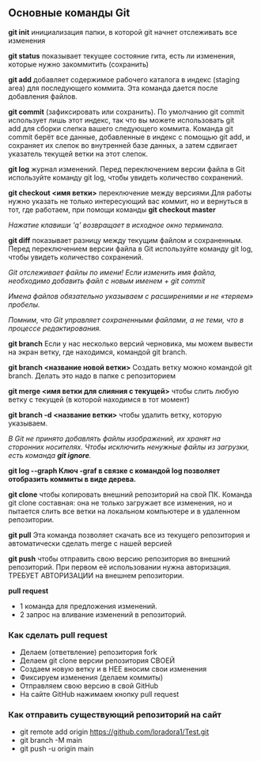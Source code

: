 ## Основные команды Git

**git init** инициализация папки, в которой git начнет отслеживать все изменения

**git status** показывает текущее состояние гита, есть ли изменения, которые нужно закоммитить (сохранить)

**git add** добавляет содержимое рабочего каталога в индекс (staging area) для последующего коммита. Эта команда дается после добавления файлов.

**git commit** (зафиксировать или сохранить). По умолчанию git commit использует лишь этот индекс, так что вы можете использовать git add для сборки слепка вашего следующего коммита. Команда git commit берёт все данные, добавленные в индекс с помощью git add, и сохраняет их слепок во внутренней базе данных, а затем сдвигает указатель текущей ветки на этот слепок.

**git log** журнал изменений. Перед переключением версии файла в Git используйте команду git log, чтобы увидеть
количество сохранений. 

**git checkout <имя ветки>** переключение между версиями.Для работы нужно указать не только интересующий вас коммит, но и вернуться в тот, где работаем, при помощи команды **git checkout master** 

*Нажатие клавиши ‘q’ возвращает в исходное окно терминала.*

**git diff** показывает разницу между текущим файлом и сохраненным. Перед переключением версии файла в Git используйте команду git log, чтобы увидеть количество сохранений.

*Git отслеживает файлы по имени! 
Если изменить имя файла, необходимо добавить файл с новым именем + git commit*

*Имена файлов обязательно указываем с расширениями и не «теряем» пробелы.*

*Помним, что Git управляет сохраненными файлами, а не теми, что в процессе редактирования.*

**git branch** Если у нас несколько версий черновика, мы можем вывести на экран ветку, где находимся, командой git branch.

**git branch <название новой ветки>** Создать ветку можно командой git branch. Делать это надо в папке с репозиторием

**git merge <имя ветки для слияния с текущей>** чтобы слить любую ветку с текущей (в которой находимся в тот момент)

**git branch -d <название ветки>** чтобы удалить ветку, которую указываем.

*В Git не принято добавлять файлы изображений, их хранят на сторонних носителях. Чтобы исключить ненужные файлы из загрузки, есть команда **git ignore**.*

**git log --graph  Ключ -graf в связке с командой log позволяет отобразить коммиты в виде дерева.**

**git clone** чтобы копировать внешний репозиторий на свой ПК. Команда git clone составная: она не только загружает все изменения, но и пытается слить все ветки на локальном компьютере и в удаленном репозитории.

**git pull** Эта команда позволяет скачать все из текущего репозитория и автоматически сделать merge с нашей версией

**git push** чтобы отправить свою версию репозитория во внешний репозиторий. При первом её использовании нужна авторизация. ТРЕБУЕТ АВТОРИЗАЦИИ на внешнем репозитории.

**pull request** 
* 1 команда для предложения изменений. 
* 2 запрос на вливание изменений в репозиторий.


### Как сделать pull request

* Делаем (ответвление) репозитория fork
* Делаем git clone версии репозитория СВОЕЙ
* Создаем новую ветку и в НЕЕ вносим свои изменения
* Фиксируем изменения (делаем коммиты)
* Отправляем свою версию в свой GitHub
* На сайте GitHub нажимаем кнопку pull request

### Как отправить существующий репозиторий на сайт

* git remote add origin https://github.com/loradora1/Test.git
* git branch -M main
* git push -u origin main

